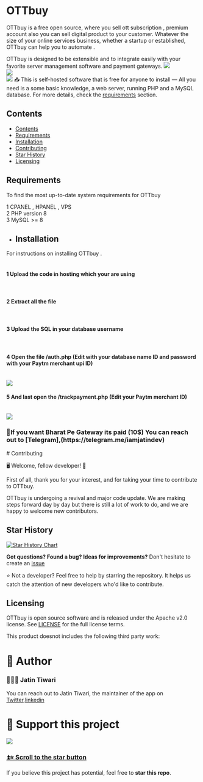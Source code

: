 # OTTbuy 
OTTbuy is a free open source, where you sell ott subscription , premium account also you can sell digital product to your customer. Whatever the size of your online services business, whether a startup or established, OTTbuy can help you to automate .

OTTbuy is designed to be extensible and to integrate easily with your favorite server management software and payment gateways.
<img src="https://i.postimg.cc/qBmm7gL6/Screenshot-2024-05-02-112344.png">
<br>
<img src="https://i.postimg.cc/053p3Snn/Screenshot-2024-05-02-112408.png">
<br>
<img src="https://i.postimg.cc/d38rrHC0/Screenshot-2024-05-02-112415.png">
📥 This is self-hosted software that is free for anyone to install — All you need is a some basic knowledge, a web server, running PHP and a MySQL database. For more details, check the [requirements](#requirements) section.

## Contents

- [Contents](#contents)
- [Requirements](#requirements)
- [Installation](#installation)
- [Contributing](#contributing)
- [Star History](#star-history)
- [Licensing](#licensing)


## Requirements

To find the most up-to-date system requirements for OTTbuy

1 CPANEL , HPANEL , VPS 
<br>
2 PHP version 8
<br>
3 MySQL >= 8


- ## Installation

For instructions on installing OTTbuy .  
<br>
<h4> 1 Upload the code in hosting which your are using</h4>
<br>
<h4> 2 Extract all the file</h4>
<br>
<h4> 3 Upload the SQL in your database username</h4>
<br>
<h4> 4 Open the file /auth.php (Edit with your database name ID and password with your Paytm merchant upi ID)</h4>
<br>
<img src="https://i.postimg.cc/jqQhW244/edit-this.png">
<br>
<h4> 5 And last open the /trackpayment.php (Edit your Paytm merchant ID)</h4>
<br>
<img src="https://i.postimg.cc/WbrK9ggL/edit-this-1.png">
<br>
<h3>🙂If you want Bharat Pe Gateway its paid (10$) You can reach out to [Telegram],(https://telegram.me/iamjatindev) </h3>
# Contributing

🖥️ Welcome, fellow developer! 🙂

First of all, thank you for your interest, and for taking your time to contribute to OTTbuy.

OTTbuy is undergoing a revival and major code update. We are making steps forward day by day but there is still a lot of work to do, and we are happy to welcome new contributors. 

## Star History

[![Star History Chart](https://api.star-history.com/svg?repos=jatintiwari0/OTTbuy&type=Date)](https://star-history.com/#jatintiwari0/OTTbuy&Date)

**Got questions? Found a bug? Ideas for improvements?**
Don't hesitate to create an [issue](https://github.com/jatintiwari0/OTTbuy/issues)

⭐ Not a developer? Feel free to help by starring the repository. It helps us catch the attention of new developers who'd like to contribute.

## Licensing

OTTbuy is open source software and is released under the Apache v2.0 license. See [LICENSE](https://github.com/jatintiwari0/OTTbuy/blob/main/LICENSE) for the full license terms.

This product doesnot includes the following third party work:
# 👋 Author

### 💁🏻‍♂️ Jatin Tiwari

You can reach out to Jatin Tiwari, the maintainer of the app on [Twitter](https://twitter.com/jatintiwari0),[linkedin](https://www.linkedin.com/in/jatintiwari0/) 

# 🌟 Support this project

![](https://user-images.githubusercontent.com/48997634/174794647-0c851917-e5c9-4fb9-bf88-b61d89dc2f4f.gif)

### [⏫⭐️ Scroll to the star button](#start-of-content)

If you believe this project has potential, feel free to **star this repo**.

